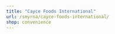 ```yaml
---
title: "Cayce Foods International"
url: /smyrna/cayce-foods-international/
shop: convenience
---
```

